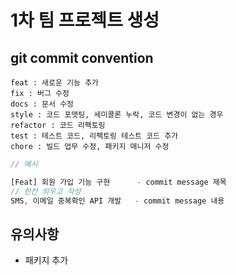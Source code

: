 # 1차 팀 프로젝트 생성

## git commit convention

```
feat : 새로운 기능 추가
fix : 버그 수정
docs : 문서 수정
style : 코드 포맷팅, 세미콜론 누락, 코드 변경이 없는 경우
refactor : 코드 리펙토링
test : 테스트 코드, 리펙토링 테스트 코드 추가
chore : 빌드 업무 수정, 패키지 매니저 수정
```

```js
// 예시

[Feat] 회원 가입 기능 구현      - commit message 제목
// 한칸 띄우고 작성
SMS, 이메일 중복확인 API 개발   - commit message 내용
```

## 유의사항

- 패키지 추가
